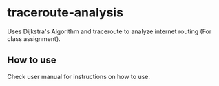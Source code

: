 # traceroute-analysis
Uses Dijkstra's Algorithm and traceroute to analyze internet routing (For class assignment).

## How to use
Check user manual for instructions on how to use.
